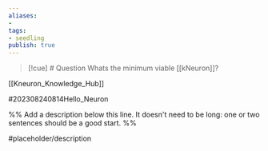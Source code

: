 ```yaml
---
aliases: 
- 
tags:
- seedling
publish: true
---
```


>[!cue] # Question
>Whats the minimum viable [[kNeuron]]?

[[Kneuron_Knowledge_Hub]]

#202308240814Hello_Neuron

%% Add a description below this line. It doesn't need to be long: one or two sentences should be a good start. %%

#placeholder/description 
